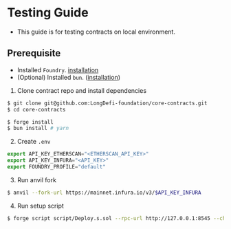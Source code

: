 # Testing Guide

- This guide is for testing contracts on local environment.

## Prerequisite

- Installed `Foundry`. [installation](https://book.getfoundry.sh/getting-started/installation)
- (Optional) Installed `bun`. ([installation](https://bun.sh/docs/installation))

1. Clone contract repo and install dependencies

```sh
$ git clone git@github.com:LongDefi-foundation/core-contracts.git
$ cd core-contracts

$ forge install
$ bun install # yarn
```

2. Create `.env`

```ts
export API_KEY_ETHERSCAN="<ETHERSCAN_API_KEY>"
export API_KEY_INFURA="<API_KEY>"
export FOUNDRY_PROFILE="default"
```

3. Run anvil fork

```sh
$ anvil --fork-url https://mainnet.infura.io/v3/$API_KEY_INFURA
```

4. Run setup script

```sh
$ forge script script/Deploy.s.sol --rpc-url http://127.0.0.1:8545 --chain mainnet --broadcast
```
